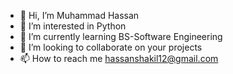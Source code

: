 - 👋 Hi, I’m Muhammad Hassan
- 👀 I’m interested in Python
- 🌱 I’m currently learning BS-Software Engineering
- 💞️ I’m looking to collaborate on your projects
- 📫 How to reach me hassanshakil12@gmail.com
